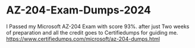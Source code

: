 # AZ-204-Exam-Dumps-2024
I Passed my Microsoft AZ-204 Exam with score 93%. after just Two weeks of preparation and all the credit goes to Certifiedumps for guiding me. https://www.certifiedumps.com/microsoft/az-204-dumps.html
